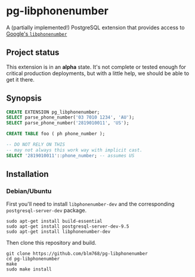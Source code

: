 # pg-libphonenumber

A (partially implemented!) PostgreSQL extension that provides access to
[Google's `libphonenumber`](https://github.com/googlei18n/libphonenumber)

## Project status

This extension is in an **alpha** state. It's not complete or tested enough for
critical production deployments, but with a little help, we should be able to
get it there.

## Synopsis

```sql
CREATE EXTENSION pg_libphonenumber;
SELECT parse_phone_number('03 7010 1234', 'AU');
SELECT parse_phone_number('2819010011', 'US');

CREATE TABLE foo ( ph phone_number );

-- DO NOT RELY ON THIS
-- may not always this work way with implicit cast.
SELECT '2819010011'::phone_number; -- assumes US
```

## Installation

### Debian/Ubuntu

First you'll need to install `libphonenumber-dev` and the corresponding
`postgresql-server-dev` package.

```shell-script
sudo apt-get install build-essential
sudo apt-get install postgresql-server-dev-9.5
sudo apt-get install libphonenumber-dev
```

Then clone this repository and build.

```shell-script
git clone https://github.com/blm768/pg-libphonenumber
cd pg-libphonenumber
make
sudo make install
```
